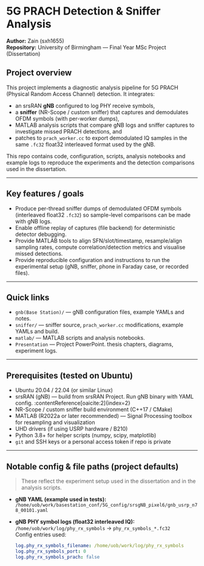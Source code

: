 # 5G PRACH Detection & Sniffer Analysis
**Author:** Zain (sxh1655)  
**Repository:** University of Birmingham — Final Year MSc Project (Dissertation)

## Project overview
This project implements a diagnostic analysis pipeline for 5G PRACH (Physical Random Access Channel) detection. It integrates:
- an srsRAN **gNB** configured to log PHY receive symbols,
- a **sniffer** (NR-Scope / custom sniffer) that captures and demodulates OFDM symbols (with per-worker dumps),
- MATLAB analysis scripts that compare gNB logs and sniffer captures to investigate missed PRACH detections, and
- patches to `prach_worker.cc` to export demodulated IQ samples in the same `.fc32` float32 interleaved format used by the gNB.

This repo contains code, configuration, scripts, analysis notebooks and example logs to reproduce the experiments and the detection comparisons used in the dissertation.

---

## Key features / goals
- Produce per-thread sniffer dumps of demodulated OFDM symbols (interleaved float32 `.fc32`) so sample-level comparisons can be made with gNB logs.
- Enable offline replay of captures (file backend) for deterministic detector debugging.
- Provide MATLAB tools to align SFN/slot/timestamp, resample/align sampling rates, compute correlation/detection metrics and visualise missed detections.
- Provide reproducible configuration and instructions to run the experimental setup (gNB, sniffer, phone in Faraday case, or recorded files).

---

## Quick links
- `gnb(Base Station)/` — gNB configuration files, example YAMLs and notes.
- `sniffer/` — sniffer source, `prach_worker.cc` modifications, example YAMLs and build.
- `matlab/` — MATLAB scripts and analysis notebooks.
- `Presentation` — Project PowerPoint. thesis chapters, diagrams, experiment logs.

---

## Prerequisites (tested on Ubuntu)
- Ubuntu 20.04 / 22.04 (or similar Linux)
- srsRAN (gNB) — build from srsRAN Project. Run gNB binary with YAML config. :contentReference[oaicite:2]{index=2}
- NR-Scope / custom sniffer build environment (C++17 / CMake)
- MATLAB (R2022a or later recommended) — Signal Processing toolbox for resampling and visualization
- UHD drivers (if using USRP hardware / B210)
- Python 3.8+ for helper scripts (numpy, scipy, matplotlib)
- `git` and SSH keys or a personal access token if repo is private

---

## Notable config & file paths (project defaults)
> These reflect the experiment setup used in the dissertation and in the analysis scripts.

- **gNB YAML (example used in tests):**  
  `/home/uob/work/basestation_conf/5G_config/srsgNB_pixel6/gnb_usrp_n78_00101.yaml`

- **gNB PHY symbol logs (float32 interleaved IQ):**  
  `/home/uob/work/log/phy_rx_symbols` -> `phy_rx_symbols_*.fc32`  
  Config entries used:
  ```yaml
  log.phy_rx_symbols_filename: /home/uob/work/log/phy_rx_symbols
  log.phy_rx_symbols_port: 0
  log.phy_rx_symbols_prach: false
